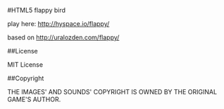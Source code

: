 #HTML5 flappy bird

play here: http://hyspace.io/flappy/

based on http://uralozden.com/flappy/

##License

MIT License

##Copyright

THE IMAGES' AND SOUNDS' COPYRIGHT IS OWNED BY THE ORIGINAL GAME'S AUTHOR.